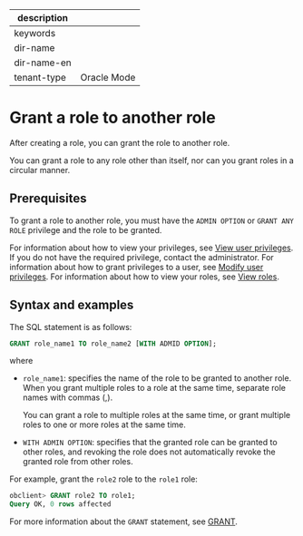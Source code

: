 |description||
|---|---|
|keywords||
|dir-name||
|dir-name-en||
|tenant-type|Oracle Mode|

# Grant a role to another role

After creating a role, you can grant the role to another role.

You can grant a role to any role other than itself, nor can you grant roles in a circular manner.

## Prerequisites

To grant a role to another role, you must have the `ADMIN OPTION` or `GRANT ANY ROLE` privilege and the role to be granted.

For information about how to view your privileges, see [View user privileges](../600.view-user-permissions-of-oracle-mode.md). If you do not have the required privilege, contact the administrator. For information about how to grant privileges to a user, see [Modify user privileges](../700.modify-user-permissions-of-oracle-mode.md). For information about how to view your roles, see [View roles](../400.manage-roles-of-oracle-mode/600.view-roles-of-oracle-mode.md).

## Syntax and examples

The SQL statement is as follows:

```sql
GRANT role_name1 TO role_name2 [WITH ADMID OPTION];
```

where

* `role_name1`: specifies the name of the role to be granted to another role. When you grant multiple roles to a role at the same time, separate role names with commas (,).

   You can grant a role to multiple roles at the same time, or grant multiple roles to one or more roles at the same time.

* `WITH ADMIN OPTION`: specifies that the granted role can be granted to other roles, and revoking the role does not automatically revoke the granted role from other roles.

For example, grant the `role2` role to the `role1` role:

```sql
obclient> GRANT role2 TO role1;
Query OK, 0 rows affected
```

For more information about the `GRANT` statement, see [GRANT](../../../../../../700.reference/500.sql-reference/100.sql-syntax/300.common-tenant-of-oracle-mode/900.sql-statement-of-oracle-mode/300.dcl-of-oracle-mode/1700.grant-of-oracle-mode.md).
